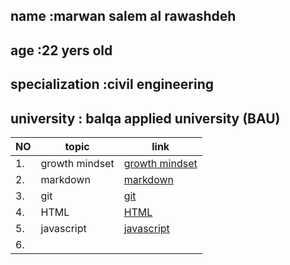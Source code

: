 ## name :marwan salem al rawashdeh 
## age :22 yers old 
## specialization :civil engineering
## university : balqa applied university (BAU)

|  NO  |topic            |  link             |
|  -  |- |- |
|  1. | growth mindset | [growth mindset](https://marwanrawshedh.github.io/readingnotes/growth%20mindset)|
| 2.  | markdown       | [markdown](https://marwanrawshedh.github.io/readingnotes/markdown)      |
| 3.  | git            | [git](https://marwanrawshedh.github.io/readingnotes/git)  
| 4.  | HTML | [HTML](https://marwanrawshedh.github.io/readingnotes/HTML) |
| 5. | javascript | [javascript](https://marwanrawshedh.github.io/readingnotes/js) |
| 6. |   |  []() |